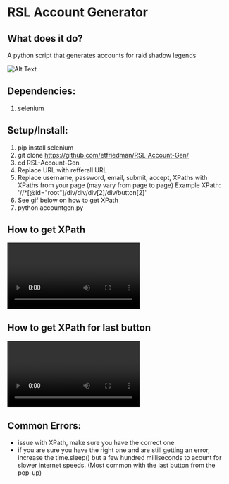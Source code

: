 # RSL Account Generator


## What does it do?

A python script that generates accounts for raid shadow legends

![Alt Text]()


## Dependencies:
1. selenium

## Setup/Install:
1. pip install selenium
2. git clone https://github.com/etfriedman/RSL-Account-Gen/
3. cd RSL-Account-Gen
4. Replace URL with refferall URL
5. Replace username, password, email, submit, accept, XPaths with XPaths from your page (may vary from page to page)
Example XPath: '//*[@id="root"]/div/div/div[2]/div/button[2]'
6. See gif below on how to get XPath
7. python accountgen.py

## How to get XPath
![Alt Text](https://i.gyazo.com/0595b5e16419870778108c9ddb19881d.mp4)

## How to get XPath for last button
![Alt Text](https://i.gyazo.com/2e6ea47cdd11f5c043f315ec31787bfb.mp4)

## Common Errors:
- issue with XPath, make sure you have the correct one
- if you are sure you have the right one and are still getting an error, increase the time.sleep() but a few hundred milliseconds to acount for slower internet speeds. (Most common with the last button from the pop-up)

